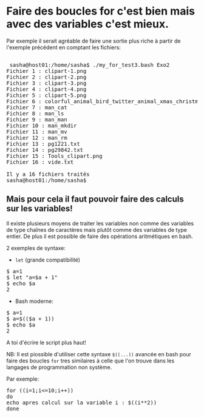 # Faire des boucles for c'est bien mais avec des variables c'est mieux.

Par exemple il serait agréable de faire une sortie plus riche à partir de l'exemple précédent en comptant les fichiers:

<pre> 
 sasha@host01:/home/sasha$ ./my_for_test3.bash Exo2
Fichier 1 : clipart-1.png
Fichier 2 : clipart-2.png
Fichier 3 : clipart-3.png
Fichier 4 : clipart-4.png
Fichier 5 : clipart-5.png
Fichier 6 : colorful_animal_bird_twitter_animal_xmas_christmas_stuffed_animal-999px.png
Fichier 7 : man_cat
Fichier 8 : man_ls
Fichier 9 : man_man
Fichier 10 : man_mkdir
Fichier 11 : man_mv
Fichier 12 : man_rm
Fichier 13 : pg1221.txt
Fichier 14 : pg29842.txt
Fichier 15 : Tools_clipart.png
Fichier 16 : vide.txt

Il y a 16 fichiers traités
sasha@host01:/home/sasha$
</pre> 

## Mais pour cela il faut pouvoir faire des calculs sur les variables!

Il existe plusieurs moyens de traiter les variables non comme des variables de type chaînes de caractères mais plutôt comme des variables de type entier. De plus il est possible de faire des opérations aritmétiques en bash. 

2 exemples de syntaxe:

* `let` (grande compatibilité)
<pre>
$ a=1
$ let "a=$a + 1"
$ echo $a
2
</pre>

* Bash moderne:
<pre>
$ a=1
$ a=$(($a + 1))
$ echo $a
2
</pre>
   
   
A toi d'écrire le script plus haut!   



NB: Il est piossible d'utiliser cette syntaxe `$((...))` avancée en bash pour faire des boucles `for` tres similaires à celle que l'on trouve dans les langages de programmation non système.  

Par exemple:

<pre>
for ((i=1;i<=10;i++)) 
do
echo apres calcul sur la variable i : $((i**2))
done

</pre> 

